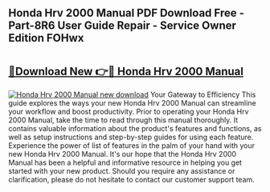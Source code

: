 ## Honda Hrv 2000 Manual PDF Download Free - Part-8R6 User Guide Repair - Service Owner Edition FOHwx

# <h2><a href="http://cf26286.oget.top/?id=Honda+Hrv+2000+Manual">🔗Download New 👉🔴 Honda Hrv 2000 Manual</a></h2>

[![Honda Hrv 2000 Manual new download](https://i.imgur.com/5g1atiW.png)](http://cf26286.oget.top/?id=Honda+Hrv+2000+Manual)
Your Gateway to Efficiency This guide explores the ways your new Honda Hrv 2000 Manual can streamline your workflow and boost productivity. Prior to operating your Honda Hrv 2000 Manual, take the time to read through this manual thoroughly. It contains valuable information about the product's features and functions, as well as setup instructions and step-by-step guides for using each feature. Experience the power of list of features in the palm of your hand with your new Honda Hrv 2000 Manual. It's our hope that the Honda Hrv 2000 Manual has been a helpful and informative resource in helping you get started with your new product. Should you require any assistance or clarification, please do not hesitate to contact our customer support team.
